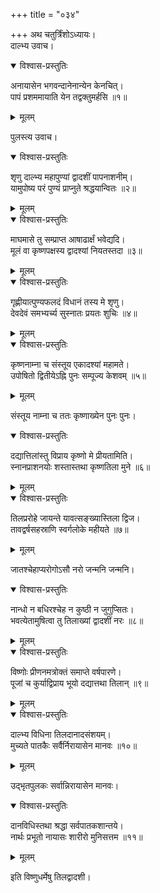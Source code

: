 +++
title = "०३४"

+++
अथ चतुर्त्रिंशोऽध्यायः।  
दाल्भ्य उवाच।  

<details open><summary>विश्वास-प्रस्तुतिः</summary>

अनायासेन भगवन्दानेनान्येन केनचित्।  
पापं प्रशममायाति येन तद्वक्तुमर्हसि ॥१॥
</details>

<details><summary>मूलम्</summary>

अनायासेन भगवन्दानेनान्येन केनचित्।  
पापं प्रशममायाति येन तद्वक्तुमर्हसि ॥१॥
</details>

पुलस्त्य उवाच।  

<details open><summary>विश्वास-प्रस्तुतिः</summary>

शृणु दाल्भ्य महापुण्यां द्वादशीं पापनाशनीम्।  
यामुपोष्य परं पुण्यं प्राप्नुते श्रद्धयान्वितः ॥२॥
</details>

<details><summary>मूलम्</summary>

शृणु दाल्भ्य महापुण्यां द्वादशीं पापनाशनीम्।  
यामुपोष्य परं पुण्यं प्राप्नुते श्रद्धयान्वितः ॥२॥
</details>


<details open><summary>विश्वास-प्रस्तुतिः</summary>

माघमासे तु सम्प्राप्त आषाढार्क्षं भवेद्यदि।  
मूलं वा कृष्णपक्षस्य द्वादश्यां नियतस्तदा ॥३॥
</details>

<details><summary>मूलम्</summary>

माघमासे तु सम्प्राप्त आषाढार्क्षं भवेद्यदि।  
मूलं वा कृष्णपक्षस्य द्वादश्यां नियतस्तदा ॥३॥
</details>


<details open><summary>विश्वास-प्रस्तुतिः</summary>

गृह्णीयात्पुण्यफलदं विधानं तस्य मे शृणु।  
देवदेवं समभ्यर्च्य सुस्नातः प्रयतः शुचिः ॥४॥
</details>

<details><summary>मूलम्</summary>

गृह्णीयात्पुण्यफलदं विधानं तस्य मे शृणु।  
देवदेवं समभ्यर्च्य सुस्नातः प्रयतः शुचिः ॥४॥
</details>


<details open><summary>विश्वास-प्रस्तुतिः</summary>

कृष्णनाम्ना च संस्तूय एकादश्यां महामते।  
उपोषितो द्वितीयेऽह्नि पुनः सम्पूज्य केशवम् ॥५॥
</details>

<details><summary>मूलम्</summary>

कृष्णनाम्ना च संस्तूय एकादश्यां महामते।  
उपोषितो द्वितीयेऽह्नि पुनः सम्पूज्य केशवम् ॥५॥
</details>

संस्तूय नाम्ना च ततः कृष्णाख्येन पुनः पुनः।  

<details open><summary>विश्वास-प्रस्तुतिः</summary>

दद्यात्तिलांस्तु विप्राय कृष्णो मे प्रीयतामिति।  
स्नानप्राशनयोः शस्तास्तथा कृष्णतिला मुने ॥६॥
</details>

<details><summary>मूलम्</summary>

दद्यात्तिलांस्तु विप्राय कृष्णो मे प्रीयतामिति।  
स्नानप्राशनयोः शस्तास्तथा कृष्णतिला मुने ॥६॥
</details>


<details open><summary>विश्वास-प्रस्तुतिः</summary>

तिलप्ररोहे जायन्ते यावत्सङ्ख्यास्तिला द्विज।  
तावद्वर्षसहस्राणि स्वर्गलोके महीयते ॥७॥
</details>

<details><summary>मूलम्</summary>

तिलप्ररोहे जायन्ते यावत्सङ्ख्यास्तिला द्विज।  
तावद्वर्षसहस्राणि स्वर्गलोके महीयते ॥७॥
</details>

जातश्चेहाप्यरोगोऽसौ नरो जन्मनि जन्मनि।  

<details open><summary>विश्वास-प्रस्तुतिः</summary>

नान्धो न बधिरश्चेह न कुष्ठी न जुगुप्सितः।  
भवत्येतामुषित्वा तु तिलाख्यां द्वादशीं नरः ॥८॥
</details>

<details><summary>मूलम्</summary>

नान्धो न बधिरश्चेह न कुष्ठी न जुगुप्सितः।  
भवत्येतामुषित्वा तु तिलाख्यां द्वादशीं नरः ॥८॥
</details>


<details open><summary>विश्वास-प्रस्तुतिः</summary>

विष्णोः प्रीणनमत्रोक्तं समाप्ते वर्षपारणे।  
पूजां च कुर्याद्विप्राय भूयो दद्यात्तथा तिलान् ॥९॥
</details>

<details><summary>मूलम्</summary>

विष्णोः प्रीणनमत्रोक्तं समाप्ते वर्षपारणे।  
पूजां च कुर्याद्विप्राय भूयो दद्यात्तथा तिलान् ॥९॥
</details>


<details open><summary>विश्वास-प्रस्तुतिः</summary>

दाल्भ्य विधिना तिलदानादसंशयम्।  
मुच्यते पातकैः सर्वैर्निरायासेन मानवः ॥१०॥
</details>

<details><summary>मूलम्</summary>

दाल्भ्य विधिना तिलदानादसंशयम्।  
मुच्यते पातकैः सर्वैर्निरायासेन मानवः ॥१०॥
</details>

उद्भृतपुलकः सर्वान्निरायासेन मानवः।  

<details open><summary>विश्वास-प्रस्तुतिः</summary>

दानविधिस्तथा श्रद्धा सर्वपातकशान्तये।  
नार्थः प्रभूतो नायासः शारीरो मुनिसत्तम ॥११॥
</details>

<details><summary>मूलम्</summary>

दानविधिस्तथा श्रद्धा सर्वपातकशान्तये।  
नार्थः प्रभूतो नायासः शारीरो मुनिसत्तम ॥११॥
</details>

इति विष्णुधर्मेषु तिलद्वादशी।  
